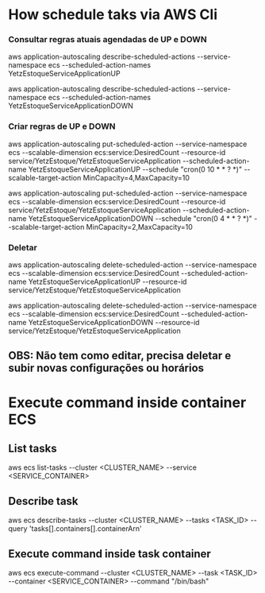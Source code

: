 # How schedule taks via AWS Cli

### Consultar regras atuais agendadas de UP e DOWN

aws application-autoscaling describe-scheduled-actions --service-namespace ecs  --scheduled-action-names YetzEstoqueServiceApplicationUP

aws application-autoscaling describe-scheduled-actions --service-namespace ecs  --scheduled-action-names YetzEstoqueServiceApplicationDOWN

### Criar regras de UP e DOWN

aws application-autoscaling put-scheduled-action --service-namespace ecs --scalable-dimension ecs:service:DesiredCount --resource-id service/YetzEstoque/YetzEstoqueServiceApplication --scheduled-action-name YetzEstoqueServiceApplicationUP --schedule "cron(0 10 * * ? *)" --scalable-target-action MinCapacity=4,MaxCapacity=10

aws application-autoscaling put-scheduled-action --service-namespace ecs --scalable-dimension ecs:service:DesiredCount --resource-id service/YetzEstoque/YetzEstoqueServiceApplication --scheduled-action-name YetzEstoqueServiceApplicationDOWN --schedule "cron(0 4 * * ? *)" --scalable-target-action MinCapacity=2,MaxCapacity=10

### Deletar

aws application-autoscaling delete-scheduled-action --service-namespace ecs --scalable-dimension ecs:service:DesiredCount --scheduled-action-name YetzEstoqueServiceApplicationUP --resource-id service/YetzEstoque/YetzEstoqueServiceApplication 

aws application-autoscaling delete-scheduled-action --service-namespace ecs --scalable-dimension ecs:service:DesiredCount --scheduled-action-name YetzEstoqueServiceApplicationDOWN --resource-id service/YetzEstoque/YetzEstoqueServiceApplication 

## OBS: Não tem como editar, precisa deletar e subir novas configurações ou horários

# Execute command inside container ECS

## List tasks
aws ecs list-tasks --cluster <CLUSTER_NAME> --service <SERVICE_CONTAINER>

## Describe task
aws ecs describe-tasks --cluster <CLUSTER_NAME> --tasks <TASK_ID> --query 'tasks[].containers[].containerArn'

## Execute command inside task container
aws ecs execute-command --cluster <CLUSTER_NAME> --task <TASK_ID> --container <SERVICE_CONTAINER> --command "/bin/bash"
